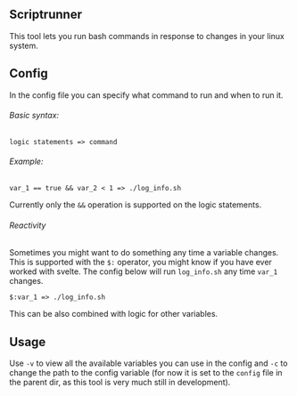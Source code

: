 ## Scriptrunner
This tool lets you run bash commands in response to changes in your linux system.

## Config
In the config file you can specify what command to run and when to run it.

###### Basic syntax:
```
logic statements => command
```

###### Example:
```
var_1 == true && var_2 < 1 => ./log_info.sh
```
Currently only the ```&&``` operation is supported on the logic statements.

###### Reactivity
Sometimes you might want to do something any time a variable changes. This is supported with the ```$:``` operator, you might know if you have ever worked with svelte. The config below will run ```log_info.sh``` any time ```var_1``` changes.
```
$:var_1 => ./log_info.sh
```
This can be also combined with logic for other variables.

## Usage

Use ```-v``` to view all the available variables you can use in the config and ```-c``` to change the path to the config variable (for now it is set to the ```config``` file in the parent dir, as this tool is very much still in development).